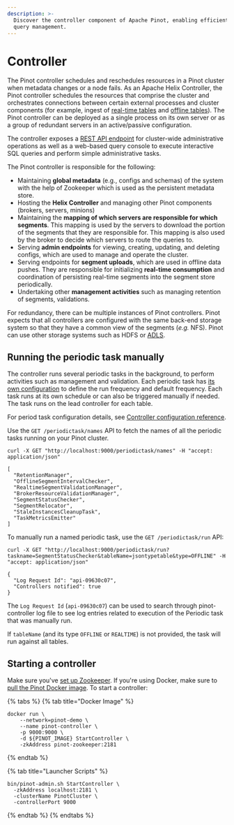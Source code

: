 ```yaml
---
description: >-
  Discover the controller component of Apache Pinot, enabling efficient data and
  query management.
---
```


# Controller

The Pinot controller schedules and reschedules resources in a Pinot cluster when metadata changes or a node fails. As an Apache Helix Controller, the Pinot controller schedules the resources that comprise the cluster and orchestrates connections between certain external processes and cluster components (for example, ingest of [real-time tables](data-import/pinot-stream-ingestion) and [offline tables](data-import/batch-ingestion)). The Pinot controller can be deployed as a single process on its own server or as a group of redundant servers in an active/passive configuration. 

The controller exposes a [REST API endpoint](/users/api/controller-api-reference) for cluster-wide administrative operations as well as a web-based query console to execute interactive SQL queries and perform simple administrative tasks.

The Pinot controller is responsible for the following:

* Maintaining **global metadata** (e.g., configs and schemas) of the system with the help of Zookeeper which is used as the persistent metadata store.
* Hosting the **Helix Controller** and managing other Pinot components (brokers, servers, minions)&#x20;
* Maintaining the **mapping of which servers are responsible for which segments**. This mapping is used by the servers to download the portion of the segments that they are responsible for. This mapping is also used by the broker to decide which servers to route the queries to.
* Serving **admin endpoints** for viewing, creating, updating, and deleting configs, which are used to manage and operate the cluster.
* Serving endpoints for **segment uploads**, which are used in offline data pushes. They are responsible for initializing **real-time consumption** and coordination of persisting real-time segments into the segment store periodically.
* Undertaking other **management activities** such as managing retention of segments, validations.

For redundancy, there can be multiple instances of Pinot controllers. Pinot expects that all controllers are configured with the same back-end storage system so that they have a common view of the segments (_e.g._ NFS). Pinot can use other storage systems such as HDFS or [ADLS](https://azure.microsoft.com/en-us/services/storage/data-lake-storage/).

## Running the periodic task manually

The controller runs several periodic tasks in the background, to perform activities such as management and validation. Each periodic task has [its own configuration](https://docs.pinot.apache.org/configuration-reference/controller#periodic-tasks-configuration) to define the run frequency and default frequency. Each task runs at its own schedule or can also be triggered manually if needed. The task runs on the lead controller for each table.&#x20;

For period task configuration details, see [Controller configuration reference](https://docs.pinot.apache.org/configuration-reference/controller#periodic-tasks-configuration).&#x20;

Use the `GET /periodictask/names` API to fetch the names of all the periodic tasks running on your Pinot cluster.

```
curl -X GET "http://localhost:9000/periodictask/names" -H "accept: application/json"

[
  "RetentionManager",
  "OfflineSegmentIntervalChecker",
  "RealtimeSegmentValidationManager",
  "BrokerResourceValidationManager",
  "SegmentStatusChecker",
  "SegmentRelocator",
  "StaleInstancesCleanupTask",
  "TaskMetricsEmitter"
]
```

To manually run a named periodic task, use the `GET /periodictask/run` API:

```
curl -X GET "http://localhost:9000/periodictask/run?taskname=SegmentStatusChecker&tableName=jsontypetable&type=OFFLINE" -H "accept: application/json"

{
  "Log Request Id": "api-09630c07",
  "Controllers notified": true
}
```

The `Log Request Id` (`api-09630c07`) can be used to search through pinot-controller log file to see log entries related to execution of the Periodic task that was manually run.

If `tableName` (and its type `OFFLINE` or `REALTIME`) is not provided, the task will run against all tables.

## Starting a controller

Make sure you've [set up Zookeeper](./#setup-a-pinot-cluster). If you're using Docker, make sure to [pull the Pinot Docker image](./#setup-a-pinot-cluster). To start a controller:

{% tabs %}
{% tab title="Docker Image" %}
```
docker run \
    --network=pinot-demo \
    --name pinot-controller \
    -p 9000:9000 \
    -d ${PINOT_IMAGE} StartController \
    -zkAddress pinot-zookeeper:2181
```
{% endtab %}

{% tab title="Launcher Scripts" %}
```
bin/pinot-admin.sh StartController \
  -zkAddress localhost:2181 \
  -clusterName PinotCluster \
  -controllerPort 9000
```
{% endtab %}
{% endtabs %}

